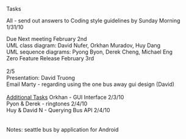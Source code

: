 Tasks

All - send out answers to Coding style guidelines by Sunday Morning 1/31/10

Due Next meeting February 2nd<br>
UML class diagram: David Nufer, Orkhan Muradov, Huy Dang<br>
UML sequence diagrams: Pyong Byon, Derek Cheng, Michael Eng<br>
Zero Feature Release February 3rd<br>
<br>
2/5<br>
Presentation: David Truong<br>
Email Marty - regarding using the one bus away gui design (David)<br>
<br>
<u>Additional Tasks</u>
Orkhan - GUI Interface 2/3/10<br>
Pyon & Derek - ringtones 2/4/10<br>
Huy & David N - Querying Bus API 2/4/10<br>
<br>
<br>
Notes: seattle bus by application for Android